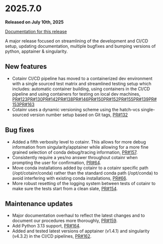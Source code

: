# 2025.7.0

**Released on July 10th, 2025**

[Documentation for this release](https://cotainr.readthedocs.org/en/2025.7.0/)

A major release focused on streamlining of the development and CI/CD setup, updating documentation, multiple bugfixes and bumping versions of python, apptainer & singularity.

## New features

- Cotainr CI/CD pipeline has moved to a containerized dev environment with a single sourced test matrix and streamlined testing setup which includes: automatic container building, using containers in the CI/CD pipeline and using containers for testing on local dev machines, [PR#123](https://github.com/DeiC-HPC/cotainr/pull/123)[PR#130](https://github.com/DeiC-HPC/cotainr/pull/130)[PR#142](https://github.com/DeiC-HPC/cotainr/pull/142)[PR#138](https://github.com/DeiC-HPC/cotainr/pull/138)[PR#146](https://github.com/DeiC-HPC/cotainr/pull/146)[PR#150](https://github.com/DeiC-HPC/cotainr/pull/150)[PR#152](https://github.com/DeiC-HPC/cotainr/pull/152)[PR#155](http://github.com/DeiC-HPC/cotainr/pull/155)[PR#139](https://github.com/DeiC-HPC/cotainr/pull/139)[PR#153](https://github.com/DeiC-HPC/cotainr/pull/153)[PR#163](https://github.com/DeiC-HPC/cotainr/pull/163)
- Cotainr uses a dynamic versioning scheme using the hatch-vcs single-sourced version number setup based on Git tags, [PR#132](https://github.com/DeiC-HPC/cotainr/pull/132)

## Bug fixes

- Added a fifth verbosity level to cotainr. This allows for more debug information from singularity/apptainer while allowing for a more fine grained selection of conda debug/tracing information, [PR#157](https://github.com/DeiC-HPC/cotainr/pull/157).
- Consistently require a yes/no answer throughout cotainr when prompting the user for confirmation, [PR#64](https://github.com/DeiC-HPC/cotainr/pull/64).
- Move conda installations added by cotainr to a cotainr specific path (/opt/cotainr/conda) rather than the standard conda path (/opt/conda) to avoid interfering with existing conda installations, [PR#66](https://github.com/DeiC-HPC/cotainr/pull/66).
- More robust resetting of the logging system between tests of cotainr to make sure the tests start from a clean slate, [PR#154](https://github.com/DeiC-HPC/cotainr/pull/154).

## Maintenance updates

- Major documentation overhaul to reflect the latest changes and to document our procedures more thoroughly, [PR#159](https://github.com/DeiC-HPC/cotainr/pull/159).
- Add Python 3.13 support, [PR#164](https://github.com/DeiC-HPC/cotainr/pull/164).
- Added and tested latest versions of apptainer (v1.4.1) and singularity (v4.3.2) in the CI/CD pipelines, [PR#162](https://github.com/DeiC-HPC/cotainr/pull/162).
